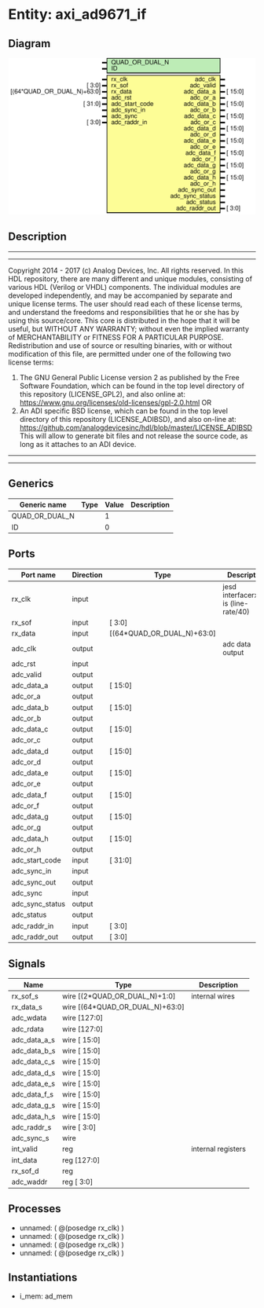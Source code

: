 # Entity: axi_ad9671_if

## Diagram

![Diagram](axi_ad9671_if.svg "Diagram")
## Description

***************************************************************************
 ***************************************************************************
 Copyright 2014 - 2017 (c) Analog Devices, Inc. All rights reserved.
 In this HDL repository, there are many different and unique modules, consisting
 of various HDL (Verilog or VHDL) components. The individual modules are
 developed independently, and may be accompanied by separate and unique license
 terms.
 The user should read each of these license terms, and understand the
 freedoms and responsibilities that he or she has by using this source/core.
 This core is distributed in the hope that it will be useful, but WITHOUT ANY
 WARRANTY; without even the implied warranty of MERCHANTABILITY or FITNESS FOR
 A PARTICULAR PURPOSE.
 Redistribution and use of source or resulting binaries, with or without modification
 of this file, are permitted under one of the following two license terms:
   1. The GNU General Public License version 2 as published by the
      Free Software Foundation, which can be found in the top level directory
      of this repository (LICENSE_GPL2), and also online at:
      <https://www.gnu.org/licenses/old-licenses/gpl-2.0.html>
 OR
   2. An ADI specific BSD license, which can be found in the top level directory
      of this repository (LICENSE_ADIBSD), and also on-line at:
      https://github.com/analogdevicesinc/hdl/blob/master/LICENSE_ADIBSD
      This will allow to generate bit files and not release the source code,
      as long as it attaches to an ADI device.
 ***************************************************************************
 ***************************************************************************
 
## Generics

| Generic name   | Type | Value | Description |
| -------------- | ---- | ----- | ----------- |
| QUAD_OR_DUAL_N |      | 1     |             |
| ID             |      | 0     |             |
## Ports

| Port name       | Direction | Type                       | Description                             |
| --------------- | --------- | -------------------------- | --------------------------------------- |
| rx_clk          | input     |                            | jesd interfacerx_clk is (line-rate/40)  |
| rx_sof          | input     | [ 3:0]                     |                                         |
| rx_data         | input     | [(64*QUAD_OR_DUAL_N)+63:0] |                                         |
| adc_clk         | output    |                            | adc data output                         |
| adc_rst         | input     |                            |                                         |
| adc_valid       | output    |                            |                                         |
| adc_data_a      | output    | [ 15:0]                    |                                         |
| adc_or_a        | output    |                            |                                         |
| adc_data_b      | output    | [ 15:0]                    |                                         |
| adc_or_b        | output    |                            |                                         |
| adc_data_c      | output    | [ 15:0]                    |                                         |
| adc_or_c        | output    |                            |                                         |
| adc_data_d      | output    | [ 15:0]                    |                                         |
| adc_or_d        | output    |                            |                                         |
| adc_data_e      | output    | [ 15:0]                    |                                         |
| adc_or_e        | output    |                            |                                         |
| adc_data_f      | output    | [ 15:0]                    |                                         |
| adc_or_f        | output    |                            |                                         |
| adc_data_g      | output    | [ 15:0]                    |                                         |
| adc_or_g        | output    |                            |                                         |
| adc_data_h      | output    | [ 15:0]                    |                                         |
| adc_or_h        | output    |                            |                                         |
| adc_start_code  | input     | [ 31:0]                    |                                         |
| adc_sync_in     | input     |                            |                                         |
| adc_sync_out    | output    |                            |                                         |
| adc_sync        | input     |                            |                                         |
| adc_sync_status | output    |                            |                                         |
| adc_status      | output    |                            |                                         |
| adc_raddr_in    | input     | [ 3:0]                     |                                         |
| adc_raddr_out   | output    | [ 3:0]                     |                                         |
## Signals

| Name         | Type                            | Description         |
| ------------ | ------------------------------- | ------------------- |
| rx_sof_s     | wire [(2*QUAD_OR_DUAL_N)+1:0]   | internal wires      |
| rx_data_s    | wire [(64*QUAD_OR_DUAL_N)+63:0] |                     |
| adc_wdata    | wire [127:0]                    |                     |
| adc_rdata    | wire [127:0]                    |                     |
| adc_data_a_s | wire [ 15:0]                    |                     |
| adc_data_b_s | wire [ 15:0]                    |                     |
| adc_data_c_s | wire [ 15:0]                    |                     |
| adc_data_d_s | wire [ 15:0]                    |                     |
| adc_data_e_s | wire [ 15:0]                    |                     |
| adc_data_f_s | wire [ 15:0]                    |                     |
| adc_data_g_s | wire [ 15:0]                    |                     |
| adc_data_h_s | wire [ 15:0]                    |                     |
| adc_raddr_s  | wire [  3:0]                    |                     |
| adc_sync_s   | wire                            |                     |
| int_valid    | reg                             | internal registers  |
| int_data     | reg     [127:0]                 |                     |
| rx_sof_d     | reg                             |                     |
| adc_waddr    | reg     [  3:0]                 |                     |
## Processes
- unnamed: ( @(posedge rx_clk) )
- unnamed: ( @(posedge rx_clk) )
- unnamed: ( @(posedge rx_clk) )
- unnamed: ( @(posedge rx_clk) )
## Instantiations

- i_mem: ad_mem
